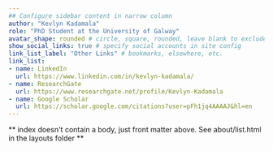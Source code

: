 ```yaml
---
## Configure sidebar content in narrow column
author: "Kevlyn Kadamala"
role: "PhD Student at the University of Galway"
avatar_shape: rounded # circle, square, rounded, leave blank to exclude
show_social_links: true # specify social accounts in site config
link_list_label: "Other Links" # bookmarks, elsewhere, etc.
link_list:
- name: LinkedIn
  url: https://www.linkedin.com/in/kevlyn-kadamala/
- name: ResearchGate
  url: https://www.researchgate.net/profile/Kevlyn-Kadamala
- name: Google Scholar
  url: https://scholar.google.com/citations?user=pFh1jq4AAAAJ&hl=en
---
```


** index doesn't contain a body, just front matter above.
See about/list.html in the layouts folder **